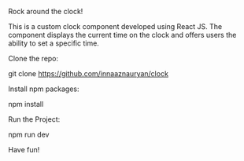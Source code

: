 Rock around the clock!

This is a custom clock component developed using React JS. 
The component displays the current time on the clock and offers users the ability to set a specific time.

Clone the repo: 

git clone https://github.com/innaaznauryan/clock

Install npm packages: 

npm install

Run the Project: 

npm run dev

Have fun!
